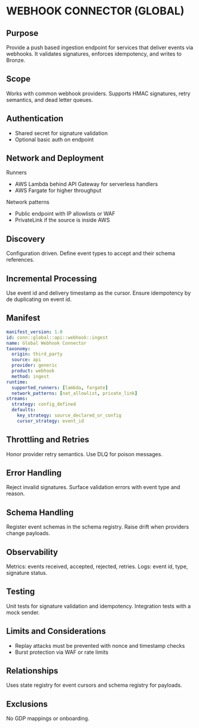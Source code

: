 # WEBHOOK CONNECTOR (GLOBAL)

## Purpose
Provide a push based ingestion endpoint for services that deliver events via webhooks. 
It validates signatures, enforces idempotency, and writes to Bronze.

## Scope
Works with common webhook providers. 
Supports HMAC signatures, retry semantics, and dead letter queues.

## Authentication
- Shared secret for signature validation
- Optional basic auth on endpoint

## Network and Deployment
Runners
- AWS Lambda behind API Gateway for serverless handlers
- AWS Fargate for higher throughput

Network patterns
- Public endpoint with IP allowlists or WAF
- PrivateLink if the source is inside AWS

## Discovery
Configuration driven. 
Define event types to accept and their schema references.

## Incremental Processing
Use event id and delivery timestamp as the cursor. 
Ensure idempotency by de duplicating on event id.

## Manifest
```yaml
manifest_version: 1.0
id: conn::global::api::webhook::ingest
name: Global Webhook Connector
taxonomy:
  origin: third_party
  source: api
  provider: generic
  product: webhook
  method: ingest
runtime:
  supported_runners: [lambda, fargate]
  network_patterns: [nat_allowlist, private_link]
streams:
  strategy: config_defined
  defaults:
    key_strategy: source_declared_or_config
    cursor_strategy: event_id
```

## Throttling and Retries
Honor provider retry semantics. 
Use DLQ for poison messages.

## Error Handling
Reject invalid signatures. 
Surface validation errors with event type and reason.

## Schema Handling
Register event schemas in the schema registry. 
Raise drift when providers change payloads.

## Observability
Metrics: events received, accepted, rejected, retries. 
Logs: event id, type, signature status.

## Testing
Unit tests for signature validation and idempotency. 
Integration tests with a mock sender.

## Limits and Considerations
- Replay attacks must be prevented with nonce and timestamp checks
- Burst protection via WAF or rate limits

## Relationships
Uses state registry for event cursors and schema registry for payloads.

## Exclusions
No GDP mappings or onboarding.
